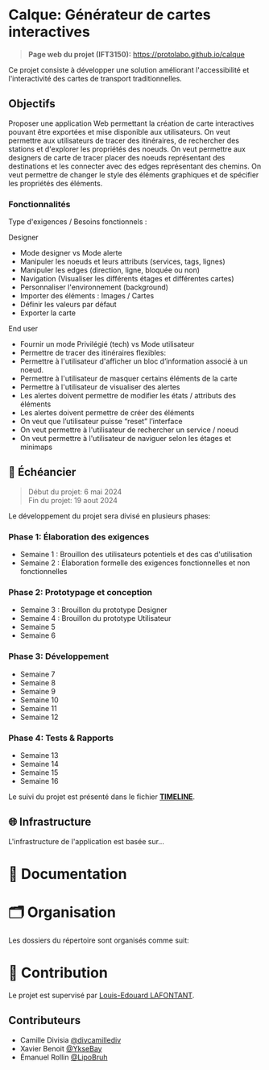# Calque: Générateur de cartes interactives

> **Page web du projet (IFT3150):** https://protolabo.github.io/calque

Ce projet consiste à développer une solution améliorant l'accessibilité et l'interactivité des cartes de transport traditionnelles.

## Objectifs 

Proposer une application Web permettant la création de carte interactives pouvant être exportées et mise disponible aux utilisateurs. On veut permettre aux utilisateurs de tracer des itinéraires, de rechercher des stations et d'explorer les propriétés des noeuds. On veut permettre aux designers de carte de tracer placer des noeuds représentant des destinations et les connecter avec des edges représentant des chemins. On veut permettre de changer le style des éléments graphiques et de spécifier les propriétés des éléments.

### Fonctionnalités

Type d'exigences / Besoins fonctionnels :

Designer
- Mode designer vs Mode alerte
- Manipuler les noeuds et leurs attributs (services, tags, lignes)
- Manipuler les edges (direction, ligne, bloquée ou non)
- Navigation (Visualiser les différents étages et différentes cartes)
- Personnaliser l'environnement (background)
- Importer des éléments : Images / Cartes
- Définir les valeurs par défaut
- Exporter la carte


End user
- Fournir un mode Privilégié (tech) vs Mode utilisateur
- Permettre de tracer des itinéraires flexibles:
- Permettre à l'utilisateur d'afficher un bloc d’information associé à un noeud.
- Permettre à l'utilisateur de masquer certains éléments de la carte
- Permettre à l'utilisateur de visualiser des alertes
- Les alertes doivent permettre de modifier les états / attributs des éléments
- Les alertes doivent permettre de créer des éléments
- On veut que l’utilisateur puisse “reset” l’interface
- On veut permettre à l'utilisateur de rechercher un service / noeud
- On veut permettre à l'utilisateur de naviguer selon les étages et minimaps


## 📅 Échéancier

> Début du projet: 6 mai 2024  
> Fin du projet: 19 aout 2024

Le développement du projet sera divisé en plusieurs phases:

### Phase 1: Élaboration des exigences

- Semaine 1 : Brouillon des utilisateurs potentiels et des cas d'utilisation
- Semaine 2 : Élaboration formelle des exigences fonctionnelles et non fonctionnelles

### Phase 2: Prototypage et conception

- Semaine 3 : Brouillon du prototype Designer
- Semaine 4 : Brouillon du prototype Utilisateur
- Semaine 5
- Semaine 6

### Phase 3: Développement 

- Semaine 7
- Semaine 8
- Semaine 9
- Semaine 10
- Semaine 11
- Semaine 12

### Phase 4: Tests & Rapports

- Semaine 13
- Semaine 14
- Semaine 15
- Semaine 16

Le suivi du projet est présenté dans le fichier [**TIMELINE**](TIMELINE.md).

## 🌐 Infrastructure

L'infrastructure de l'application est basée sur...

<!-- TODO -->

# 📘 Documentation

# 🗂️ Organisation

Les dossiers du répertoire sont organisés comme suit:

<!-- TODO -->

# 🌟 Contribution

Le projet est supervisé par [Louis-Edouard LAFONTANT](mailto:louis.edouard.lafontant@umontreal.ca).

## Contributeurs

- Camille Divisia [@divcamillediv](https://github.com/divcamillediv)
- Xavier Benoit [@YkseBay](https://github.com/YkseBay)
- Émanuel Rollin [@LipoBruh](https://github.com/LipoBruh)
